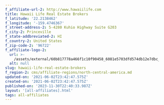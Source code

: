 ```yaml
---
f_affiliate-url-2: http://www.hawaiilife.com
title: Hawaii Life Real Estate Brokers
f_latitude: '22.2138462'
f_longitude: '-159.4746367'
f_street-address-2: 5-4280 Kuhio Highway Suite G203­
f_city-2: Princeville­
f_state-addbreviated-2: HI­
f_country-2: United States
f_zip-code-2: '96722'
f_affiliate-logo-2:
  url: >-
    /assets/external/60b817778a466f1c10f90458_6081e5703dfd574db12e7dbc_60785a5f75280933884bd215_content_hl-logo5.png
  alt: null
slug: hawaii-life-real-estate-brokers
f_region-2: cms/affiliate-regions/north-central-america.md
updated-on: '2021-06-02T23:42:47.575Z'
created-on: '2021-06-02T23:42:47.575Z'
published-on: '2023-11-30T22:40:33.987Z'
layout: '[all-affiliates].html'
tags: all-affiliates
---
```



